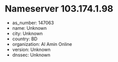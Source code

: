 # Nameserver 103.174.1.98

* as_number: 147063
* name: Unknown
* city: Unknown
* country: BD
* organization: Al Amin Online
* version: Unknown
* dnssec: Unknown
